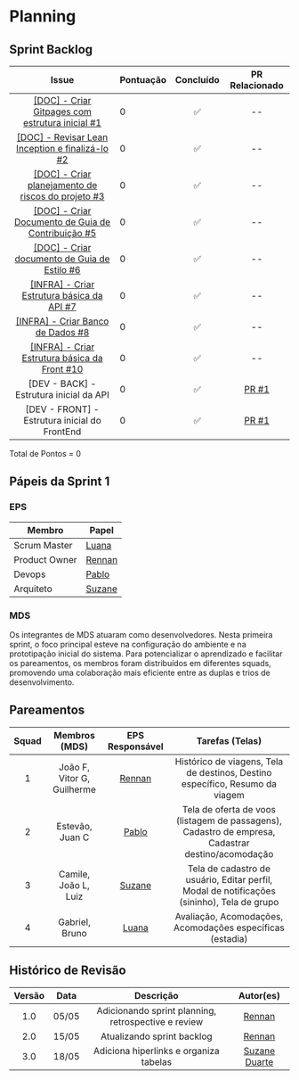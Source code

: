 # Planning 

## Sprint Backlog

| **Issue**                                                            | **Pontuação** | **Concluído** |  **PR Relacionado**| 
| :--------------------------------------------------------------------: | :------------- | :-----------: | :--:|
| [[DOC] - Criar Gitpages com estrutura inicial #1](https://github.com/fga-eps-mds/2025.1-VaiPelaSombra-docs/issues/1)    | 0             |       ✅       | -- |
| [[DOC] - Revisar Lean Inception e finalizá-lo #2](https://github.com/fga-eps-mds/2025.1-VaiPelaSombra-docs/issues/2)    | 0             |       ✅       | -- |
| [[DOC] - Criar planejamento de riscos do projeto #3](https://github.com/fga-eps-mds/2025.1-VaiPelaSombra-docs/issues/3) | 0             |       ✅       | -- |
| [[DOC] - Criar Documento de Guia de Contribuição #5](https://github.com/fga-eps-mds/2025.1-VaiPelaSombra-docs/issues/5) | 0             |       ✅       | -- |
| [[DOC] - Criar documento de Guia de Estilo #6](https://github.com/fga-eps-mds/2025.1-VaiPelaSombra-docs/issues/6)       | 0             |       ✅       | -- |
| [[INFRA] - Criar Estrutura básica da API #7](https://github.com/fga-eps-mds/2025.1-VaiPelaSombra-docs/issues/7)         | 0             |       ✅       | -- |
| [[INFRA] - Criar Banco de Dados #8](https://github.com/fga-eps-mds/2025.1-VaiPelaSombra-docs/issues/8)                  | 0             |       ✅       | -- |
| [[INFRA] - Criar Estrutura básica da Front #10](https://github.com/fga-eps-mds/2025.1-VaiPelaSombra-docs/issues/10)     | 0             |       ✅       | -- |
| [DEV - BACK] - Estrutura inicial da API | 0 | ✅ |[PR #1](https://github.com/fga-eps-mds/2025.1-VaiPelaSombra-BackEnd/pull/1)| 
| [DEV - FRONT] - Estrutura inicial do FrontEnd | 0 | ✅ |[PR #1](https://github.com/fga-eps-mds/2025.1-VaiPelaSombra-FrontEnd/pull/1)|

Total de Pontos = 0

## Pápeis da Sprint 1

### EPS
|Membro| Papel|
|------------ | --------------|
|Scrum Master | [Luana](https://github.com/luanatorress) |
|Product Owner| [Rennan](https://github.com/renannOgomes)|
|Devops | [Pablo](https://github.com/PabloGJBS)|
|Arquiteto | [Suzane](https://github.com/suzaneaduarte)|

### MDS

Os integrantes de MDS atuaram como desenvolvedores. Nesta primeira sprint, o foco principal esteve na configuração do ambiente e na prototipação inicial do sistema. Para potencializar o aprendizado e facilitar os pareamentos, os membros foram distribuídos em diferentes squads, promovendo uma colaboração mais eficiente entre as duplas e trios de desenvolvimento.

## Pareamentos

| **Squad** | **Membros (MDS)**|  **EPS Responsável**    | **Tarefas (Telas)**                                                                               |
| :-------: | :------------: | :-------------: | :-------------------------: |
|     1     | João F, Vitor G, Guilherme |  [Rennan](https://github.com/renannOgomes) | Histórico de viagens, Tela de destinos, Destino específico, Resumo da viagem                      |
|     2     |       Estevão, Juan C      |    [Pablo](https://github.com/PabloGJBS)   | Tela de oferta de voos (listagem de passagens), Cadastro de empresa, Cadastrar destino/acomodação |
|     3     |    Camile, João L, Luiz    | [Suzane](https://github.com/suzaneaduarte) | Tela de cadastro de usuário, Editar perfil, Modal de notificações (sininho), Tela de grupo        |
|     4     |       Gabriel, Bruno       |  [Luana](https://github.com/luanatorress)  | Avaliação, Acomodações, Acomodações específicas (estadia)                                         |

## Histórico de Revisão
| Versão | Data | Descrição | Autor(es)|
|:----:|:------:|:---------:|:--------:|
| 1.0 | 05/05 | Adicionando sprint planning, retrospective e review | [Rennan](https://github.com/renannOgomes)|
| 2.0 | 15/05 | Atualizando sprint backlog | [Rennan](https://github.com/renannOgomes)|
| 3.0 | 18/05 | Adiciona hiperlinks e organiza tabelas |[Suzane Duarte](https://github.com/suzaneaduarte)|